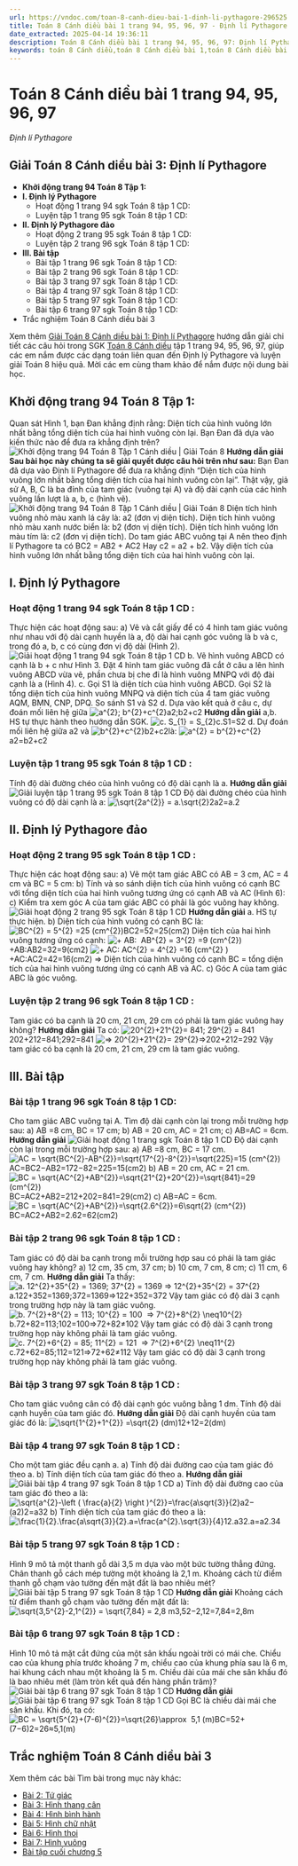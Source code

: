```yaml
---
url: https://vndoc.com/toan-8-canh-dieu-bai-1-dinh-li-pythagore-296525
title: Toán 8 Cánh diều bài 1 trang 94, 95, 96, 97 - Định lí Pythagore - VnDoc.com
date_extracted: 2025-04-14 19:36:11
description: Toán 8 Cánh diều bài 1 trang 94, 95, 96, 97: Định lí Pythagore được VnDoc biên soạn lời giải nhằm giúp các em nắm được nội dung bài Định lí Pytago, Toán 8 sách Cánh diều. Mời các em tham khảo lời giải
keywords: toán 8 Cánh diều,toán 8 Cánh diều bài 1,toán 8 Cánh diều bài Định lí Pythagore,toán lớp 8 Cánh diều,giải toán 8 Cánh diều,toán 8 Định lí Pythagore,Toán 8 Cánh diều trang 94,Toán 8 Cánh diều trang 95,Toán 8 Cánh diều trang 96,Toán 8 Cánh diều trang 97,Định lí Pythagore,định lý pytago,pytago,py ta go,pi ta go,py ta go đảo,định lý pythagore lớp 8 cánh diều,toán 8 cánh diều tập 1 trang 96,97,toán 8 cánh diều tập 1 trang 97
---
```


# Toán 8 Cánh diều bài 1 trang 94, 95, 96, 97
 _Định lí Pythagore_
## **Giải Toán 8 Cánh diều bài 3: Định lí Pythagore**
  * **Khởi động trang 94 Toán 8 Tập 1:**
  * **I. Định lý Pythagore**
    * Hoạt động 1 trang 94 sgk Toán 8 tập 1 CD: 
    * Luyện tập 1 trang 95 sgk Toán 8 tập 1 CD: 
  * **II. Định lý Pythagore đảo**
    * Hoạt động 2 trang 95 sgk Toán 8 tập 1 CD: 
    * Luyện tập 2 trang 96 sgk Toán 8 tập 1 CD: 
  * **III. Bài tập**
    * Bài tập 1 trang 96 sgk Toán 8 tập 1 CD: 
    * Bài tập 2 trang 96 sgk Toán 8 tập 1 CD: 
    * Bài tập 3 trang 97 sgk Toán 8 tập 1 CD: 
    * Bài tập 4 trang 97 sgk Toán 8 tập 1 CD: 
    * Bài tập 5 trang 97 sgk Toán 8 tập 1 CD: 
    * Bài tập 6 trang 97 sgk Toán 8 tập 1 CD: 
  * Trắc nghiệm Toán 8 Cánh diều bài 3

Xem thêm
[Giải Toán 8 Cánh diều bài 1: Định lí Pythagore](<https://vndoc.com/toan-8-canh-dieu-bai-1-dinh-li-pythagore-296525>) hướng dẫn giải chi tiết các câu hỏi trong SGK [Toán 8 Cánh diều](<https://vndoc.com/giai-toan-lop8>) tập 1 trang 94, 95, 96, 97, giúp các em nắm được các dạng toán liên quan đến Định lý Pythagore và luyện giải Toán 8 hiệu quả. Mời các em cùng tham khảo để nắm được nội dung bài học.
## **Khởi động trang 94 Toán 8 Tập 1:**
Quan sát Hình 1, bạn Đan khẳng định rằng: Diện tích của hình vuông lớn nhất bằng tổng diện tích của hai hình vuông còn lại.
Bạn Đan đã dựa vào kiến thức nào để đưa ra khẳng định trên?
![Khởi động trang 94 Toán 8 Tập 1 Cánh diều | Giải Toán 8](https://i.vdoc.vn/data/image/2023/10/11/khoi-dong-trang-94-toan-8-tap-1.png)
**Hướng dẫn giải**
**Sau bài học này chúng ta sẽ giải quyết được câu hỏi trên như sau:**
Bạn Đan đã dựa vào Định lí Pythagore để đưa ra khẳng định “Diện tích của hình vuông lớn nhất bằng tổng diện tích của hai hình vuông còn lại”.
Thật vậy, giả sử A, B, C là ba đỉnh của tam giác \(vuông tại A\) và độ dài cạnh của các hình vuông lần lượt là a, b, c \(hình vẽ\).
![Khởi động trang 94 Toán 8 Tập 1 Cánh diều | Giải Toán 8](https://i.vdoc.vn/data/image/2023/10/11/khoi-dong-trang-94-toan-8-tap-1-1.png)
Diện tích hình vuông nhỏ màu xanh lá cây là: a2 \(đơn vị diện tích\).
Diện tích hình vuông nhỏ màu xanh nước biển là: b2 \(đơn vị diện tích\).
Diện tích hình vuông lớn màu tím là: c2 \(đơn vị diện tích\).
Do tam giác ABC vuông tại A nên theo định lí Pythagore ta có BC2 = AB2 \+ AC2
Hay c2 = a2 \+ b2.
Vậy diện tích của hình vuông lớn nhất bằng tổng diện tích của hai hình vuông còn lại.
## I. Định lý Pythagore
### **Hoạt động 1 trang 94 sgk Toán 8 tập 1 CD** :
Thực hiện các hoạt động sau:
a\) Vẽ và cắt giấy để có 4 hình tam giác vuông như nhau với độ dài cạnh huyền là a, độ dài hai cạnh góc vuông là b và c, trong đó a, b, c có cùng đơn vị độ dài \(Hình 2\).
![Giải hoạt động 1 trang 94 sgk Toán 8 tập 1 CD](https://i.vdoc.vn/data/image/2023/05/09/bai-1-1.png)
b. Vẽ hình vuông ABCD có cạnh là b + c như Hình 3. Đặt 4 hình tam giác vuông đã cắt ở câu a lên hình vuông ABCD vừa vẽ, phần chưa bị che đi là hình vuông MNPQ với độ đài cạnh là a \(Hình 4\).
c. Gọi S1 là diện tích của hình vuông ABCD. Gọi S2 là tổng diện tích của hình vuông MNPQ và diện tích của 4 tam giác vuông AQM, BMN, CNP, DPQ. So sánh S1 và S2
d. Dựa vào kết quả ở câu c, dự đoán mối liên hệ giữa ![a^{2}; b^{2}+c^{2}](https://i.vdoc.vn/data/image/blank.png)a2;b2+c2
**Hướng dẫn giải**
a,b. HS tự thực hành theo hướng dẫn SGK.
![c. S_{1} = S_{2}](https://i.vdoc.vn/data/image/blank.png)c.S1=S2
d. Dự đoán mối liên hệ giữa a2 và ![b^{2}+c^{2}](https://i.vdoc.vn/data/image/blank.png)b2+c2là: ![a^{2} = b^{2}+c^{2}](https://i.vdoc.vn/data/image/blank.png)a2=b2+c2
### **Luyện tập 1 trang 95 sgk Toán 8 tập 1 CD** :
Tính độ dài đường chéo của hình vuông có độ dài cạnh là a.
**Hướng dẫn giải**
![Giải luyện tập 1 trang 95 sgk Toán 8 tập 1 CD](https://i.vdoc.vn/data/image/2023/05/09/bai-1-2.png)
Độ dài đường chéo của hình vuông có độ dài cạnh là a: ![\\sqrt{2a^{2}} = a.\\sqrt{2}](https://i.vdoc.vn/data/image/blank.png)2a2=a.2
## II. Định lý Pythagore đảo
### **Hoạt động 2 trang 95 sgk Toán 8 tập 1 CD** :
Thực hiện các hoạt động sau:
a\) Vẽ một tam giác ABC có AB = 3 cm, AC = 4 cm và BC = 5 cm:
b\) Tính và so sánh diện tích của hình vuông có cạnh BC với tổng diện tích của hai hình vuông tương ứng có cạnh AB và AC \(Hình 6\):
c\) Kiểm tra xem góc A của tam giác ABC có phải là góc vuông hay không.
![Giải hoạt động 2 trang 95 sgk Toán 8 tập 1 CD](https://i.vdoc.vn/data/image/2023/05/09/bai-1-3.png)
**Hướng dẫn giải**
a. HS tự thực hiện.
b\) Diện tích của hình vuông có cạnh BC là:
![BC^{2} = 5^{2} =25 \(cm^{2}\)](https://i.vdoc.vn/data/image/blank.png)BC2=52=25\(cm2\)
Diện tích của hai hình vuông tương ứng có cạnh:
![+ AB:  AB^{2} = 3^{2} =9 \(cm^{2}\)](https://i.vdoc.vn/data/image/blank.png)+AB:AB2=32=9\(cm2\)
![+ AC: AC^{2} = 4^{2} =16 \(cm^{2} \)](https://i.vdoc.vn/data/image/blank.png)+AC:AC2=42=16\(cm2\)
=> Diện tích của hình vuông có cạnh BC = tổng diện tích của hai hình vuông tương ứng có cạnh AB và AC.
c\) Góc A của tam giác ABC là góc vuông.
### **Luyện tập 2 trang 96 sgk Toán 8 tập 1 CD** :
Tam giác có ba cạnh là 20 cm, 21 cm, 29 cm có phải là tam giác vuông hay không?
**Hướng dẫn giải**
Ta có:
![20^{2}+21^{2}= 841; 29^{2} = 841](https://i.vdoc.vn/data/image/blank.png)202+212=841;292=841
![=> 20^{2}+21^{2}= 29^{2}](https://i.vdoc.vn/data/image/blank.png)=>202+212=292
Vậy tam giác có ba cạnh là 20 cm, 21 cm, 29 cm là tam giác vuông.
## III. Bài tập
### Bài tập 1 trang 96 sgk Toán 8 tập 1 CD:
Cho tam giác ABC vuông tại A. Tìm độ dài cạnh còn lại trong mỗi trường hợp sau:
a\) AB =8 cm, BC = 17 cm;
b\) AB = 20 cm, AC = 21 cm;
c\) AB=AC = 6cm.
**Hướng dẫn giải**
![Giải hoạt động 1 trang  sgk Toán 8 tập 1 CD](https://i.vdoc.vn/data/image/2023/05/09/bai-1-4.png)
Độ dài cạnh còn lại trong mỗi trường hợp sau:
a\) AB =8 cm, BC = 17 cm.
![AC = \\sqrt{BC^{2}-AB^{2}}=\\sqrt{17^{2}-8^{2}}=\\sqrt{225}=15 \(cm^{2}\)](https://i.vdoc.vn/data/image/blank.png)AC=BC2−AB2=172−82=225=15\(cm2\)
b\) AB = 20 cm, AC = 21 cm.
![BC = \\sqrt{AC^{2}+AB^{2}}=\\sqrt{21^{2}+20^{2}}=\\sqrt{841}=29 \(cm^{2}\)](https://i.vdoc.vn/data/image/blank.png)BC=AC2+AB2=212+202=841=29\(cm2\)
c\) AB=AC = 6cm.
![BC = \\sqrt{AC^{2}+AB^{2}}=\\sqrt{2.6^{2}}=6\\sqrt{2} \(cm^{2}\)](https://i.vdoc.vn/data/image/blank.png)BC=AC2+AB2=2.62=62\(cm2\)
### **Bài tập 2 trang 96 sgk Toán 8 tập 1 CD** : 
Tam giác có độ dài ba cạnh trong mỗi trường hợp sau có phái là tam giác vuông hay không?
a\) 12 cm, 35 cm, 37 cm; 
b\) 10 cm, 7 cm, 8 cm; 
c\) 11 cm, 6 cm, 7 cm.
**Hướng dẫn giải**
Ta thấy:
![a. 12^{2}+35^{2} = 1369; 37^{2} = 1369 => 12^{2}+35^{2} = 37^{2}](https://i.vdoc.vn/data/image/blank.png)a.122+352=1369;372=1369=>122+352=372
Vậy tam giác có độ dài 3 cạnh trong trường hợp này là tam giác vuông.
![b. 7^{2}+8^{2} = 113; 10^{2} = 100  => 7^{2}+8^{2} \\neq10^{2}](https://i.vdoc.vn/data/image/blank.png)b.72+82=113;102=100=>72+82≠102
Vậy tam giác có độ dài 3 cạnh trong trường họp này không phải là tam giác vuông.
![c. 7^{2}+6^{2} = 85; 11^{2} = 121  => 7^{2}+6^{2} \\neq11^{2}](https://i.vdoc.vn/data/image/blank.png)c.72+62=85;112=121=>72+62≠112
Vậy tam giác có độ dài 3 cạnh trong trường họp này không phải là tam giác vuông.
### **Bài tập 3 trang 97 sgk Toán 8 tập 1 CD** :
Cho tam giác vuông cân có độ dài cạnh góc vuông bằng 1 dm. Tính độ dài cạnh huyền của tam giác đó.
**Hướng dẫn giải**
Độ dài cạnh huyền của tam giác đó là:
![\\sqrt{1^{2}+1^{2}} =\\sqrt{2} \(dm\)](https://i.vdoc.vn/data/image/blank.png)12+12=2\(dm\)
### **Bài tập 4 trang 97 sgk Toán 8 tập 1 CD** :
Cho một tam giác đều cạnh a.
a\) Tính độ dài đường cao của tam giác đó theo a.
b\) Tính diện tích của tam giác đó theo a.
**Hướng dẫn giải**
![Giải bài tập 4 trang 97 sgk Toán 8 tập 1 CD](https://i.vdoc.vn/data/image/2023/05/09/bai-1-5.png)
a\) Tính độ dài đường cao của tam giác đó theo a là:
![\\sqrt{a^{2}-\\left \( \\frac{a}{2} \\right \)^{2}}=\\frac{a\\sqrt{3}}{2}](https://i.vdoc.vn/data/image/blank.png)a2−\(a2\)2=a32
b\) Tính diện tích của tam giác đó theo a là:
![\\frac{1}{2}.\\frac{a\\sqrt{3}}{2}.a=\\frac{a^{2}.\\sqrt{3}}{4}](https://i.vdoc.vn/data/image/blank.png)12.a32.a=a2.34
### **Bài tập 5 trang 97 sgk Toán 8 tập 1 CD** :
Hình 9 mô tả một thanh gỗ dài 3,5 m dựa vào một bức tường thẳng đứng. Chân thanh gỗ cách mép tường một khoảng là 2,1 m. Khoảng cách từ điểm thanh gỗ chạm vào tường đến mặt đất là bao nhiêu mét?
![Giải bài tập 5 trang 97 sgk Toán 8 tập 1 CD](https://i.vdoc.vn/data/image/2023/05/09/bai-1-6.png)
**Hướng dẫn giải**
Khoảng cách từ điểm thanh gỗ chạm vào tường đến mặt đất là:
![\\sqrt{3,5^{2}-2,1^{2}} = \\sqrt{7,84} = 2,8 m](https://i.vdoc.vn/data/image/blank.png)3,52−2,12=7,84=2,8m
### **Bài tập 6 trang 97 sgk Toán 8 tập 1 CD** :
Hình 10 mô tả mặt cắt đứng của một sân khấu ngoài trời có mái che. Chiểu cao của khung phía trước khoảng 7 m, chiểu cao của khung phía sau là 6 m, hai khung cách nhau một khoảng là 5 m. Chiều dài của mái che sân khấu đó là bao nhiêu mét \(làm tròn kết quả đến hàng phần trăm\)?
![Giải bài tập 6 trang 97 sgk Toán 8 tập 1 CD](https://i.vdoc.vn/data/image/2023/05/09/bai-1-7.png)
**Hướng dẫn giải**
![Giải bài tập 6 trang 97 sgk Toán 8 tập 1 CD](https://i.vdoc.vn/data/image/2023/05/09/bai-1-8.png)
Gọi BC là chiều dài mái che sân khấu.
Khi đó, ta có:
![BC = \\sqrt{5^{2}+\(7-6\)^{2}}=\\sqrt{26}\\approx  5,1 \(m\)](https://i.vdoc.vn/data/image/blank.png)BC=52+\(7−6\)2=26≈5,1\(m\)
## Trắc nghiệm Toán 8 Cánh diều bài 3
Xem thêm các bài Tìm bài trong mục này khác:
  * [Bài 2: Tứ giác](</toan-8-canh-dieu-bai-2-tu-giac-296527>)
  * [Bài 3: Hình thang cân](</toan-8-canh-dieu-bai-3-hinh-thang-can-296530>)
  * [Bài 4: Hình bình hành](</toan-8-canh-dieu-bai-4-hinh-binh-hanh-296619>)
  * [Bài 5: Hình chữ nhật](</toan-8-bai-5-hinh-chu-nhat-314154>)
  * [Bài 6: Hình thoi](</toan-8-bai-6-hinh-thoi-314158>)
  * [Bài 7: Hình vuông](</toan-8-bai-7-hinh-vuong-314162>)
  * [Bài tập cuối chương 5](</toan-8-bai-tap-cuoi-chuong-5-314163>)

